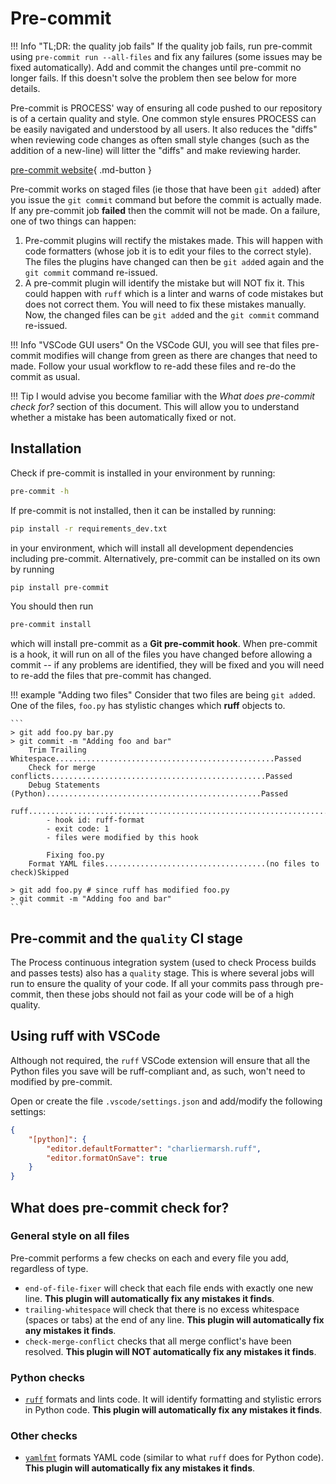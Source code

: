 # Pre-commit

!!! Info "TL;DR: the quality job fails"
    If the quality job fails, run pre-commit using `pre-commit run --all-files` and fix any failures (some issues may be fixed automatically). Add and commit the changes until pre-commit no longer fails. If this doesn't solve
    the problem then see below for more details.


Pre-commit is PROCESS' way of ensuring all code pushed to our repository is of a certain quality 
and style. One common style ensures PROCESS can be easily navigated and understood by all users. It 
also reduces the "diffs" when reviewing code changes as often small style changes (such as the 
addition of a new-line) will litter the "diffs" and make reviewing harder.

[pre-commit website](https://pre-commit.com/#top_level-files){ .md-button }

Pre-commit works on staged files (ie those that have been `git add`ed) after you issue the 
`git commit` command but before the commit is actually made. If any pre-commit job **failed** then 
the commit will not be made. On a failure, one of two things can happen:

1. Pre-commit plugins will rectify the mistakes made. This will happen with code formatters 
   (whose job it is to edit your files to the correct style). The files the plugins have changed 
    can then be `git add`ed again and the `git commit` command re-issued.
2. A pre-commit plugin will identify the mistake but will NOT fix it. This could happen with 
   `ruff` which is a linter and warns of code mistakes but does not correct them. You will need 
   to fix these mistakes manually. Now, the changed files can be `git add`ed and the `git commit` command re-issued.

!!! Info "VSCode GUI users"
    On the VSCode GUI, you will see that files pre-commit modifies will change from green as 
    there are changes that need to made. Follow your usual workflow to re-add these files and re-do the commit as usual.

!!! Tip
    I would advise you become familiar with the *What does pre-commit check for?* section of this 
    document. This will allow you to understand whether a mistake has been automatically fixed or not.


## Installation

Check if pre-commit is installed in your environment by running:

```bash
pre-commit -h
```

If pre-commit is not installed, then it can be installed by running:

```bash
pip install -r requirements_dev.txt
```

in your environment, which will install all development dependencies including pre-commit. 
Alternatively, pre-commit can be installed on its own by running 

```bash
pip install pre-commit
```

You should then run
```bash
pre-commit install
```
which will install pre-commit as a **Git pre-commit hook**. When pre-commit is a hook, it will run on all of the 
files you have changed before allowing a commit -- if any problems are identified, they will be 
fixed and you will need to re-add the files that pre-commit has changed.

!!! example "Adding two files"
    Consider that two files are being `git add`ed.
    One of the files, `foo.py` has stylistic changes which **ruff** objects to.

    ```
    > git add foo.py bar.py
    > git commit -m "Adding foo and bar"
        Trim Trailing Whitespace.................................................Passed
        Check for merge conflicts................................................Passed
        Debug Statements (Python)................................................Passed
        ruff.....................................................................Failed
            - hook id: ruff-format
            - exit code: 1
            - files were modified by this hook

            Fixing foo.py
        Format YAML files....................................(no files to check)Skipped

    > git add foo.py # since ruff has modified foo.py
    > git commit -m "Adding foo and bar"
    ```

## Pre-commit and the `quality` CI stage
The Process continuous integration system (used to check Process builds and passes tests) also has 
a `quality` stage. This is where several jobs will run to ensure the quality of your code. If all 
your commits pass through pre-commit, then these jobs should not fail as your code will be of a high quality.

## Using ruff with VSCode
Although not required, the `ruff` VSCode extension will ensure that all the Python files you save 
will be ruff-compliant and, as such, won't need to modified by pre-commit.

Open or create the file `.vscode/settings.json` and add/modify the following settings:
```json
{
    "[python]": {
        "editor.defaultFormatter": "charliermarsh.ruff",
        "editor.formatOnSave": true
    }
}
```

## What does pre-commit check for?

### General style on all files

Pre-commit performs a few checks on each and every file you add, regardless of type.

* `end-of-file-fixer` will check that each file ends with exactly one new line. **This plugin will automatically fix any mistakes it finds**.
* `trailing-whitespace` will check that there is no excess whitespace (spaces or tabs) at the 
  end of any line. **This plugin will automatically fix any mistakes it finds**.
* `check-merge-conflict` checks that all merge conflict's have been resolved. **This plugin will NOT automatically fix any mistakes it finds**.

### Python checks

* [`ruff`](https://github.com/astral-sh/ruff) formats and lints code. It will identify formatting and stylistic errors in Python code. **This plugin will automatically fix any mistakes it finds**.

### Other checks

* [`yamlfmt`](https://github.com/jumanjihouse/pre-commit-hook-yamlfmt) formats YAML code (similar 
  to what `ruff` does for Python code). **This plugin will automatically fix any mistakes it finds**.
